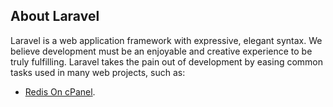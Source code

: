 

## About Laravel

Laravel is a web application framework with expressive, elegant syntax. We believe development must be an enjoyable and creative experience to be truly fulfilling. Laravel takes the pain out of development by easing common tasks used in many web projects, such as:

- [Redis On cPanel](https://my.kualo.com/knowledgebase/53_knowledgebase/1409_how-to-set-up-redis-in-cpanel.html).
